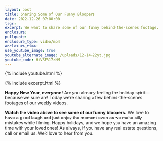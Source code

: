 ```yaml
---
layout: post
title: Sharing Some of Our Funny Bloopers
date: 2022-12-26 07:00:00
tags:
excerpt: We want to share some of our funny behind-the-scenes footage.
enclosure:
pullquote:
enclosure_type: video/mp4
enclosure_time:
use_youtube_image: true
youtube_alternate_image: /uploads/12-14-22yt.jpg
youtube_code: HiVSF817zNM
---
```

{% include youtube.html %}

{% include excerpt.html %}

**Happy New Year, everyone\!** Are you already feeling the holiday spirit—because we sure are\! Today we’re sharing a few behind-the-scenes footages of our weekly videos.&nbsp;

**Watch the video above to see some of our funny bloopers.** We love to have a good laugh and just enjoy the moment even as we make silly mistakes while filming. Happy holidays, and we hope you have an amazing time with your loved ones\! As always, if you have any real estate questions, call or email us. We’d love to hear from you.
